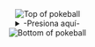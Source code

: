 <div align="center">

<!-- Pokeball superior -->
<img src="https://user-images.githubusercontent.com/44261381/209363264-ac854d3c-2cc2-44c4-928e-8a08d1013f46.png" alt="Top of pokeball" />

<details>
<summary>-Presiona aquí-</summary>
<div style="margin-top: -10px; text-align: center;">

  <details>
  <summary>-Acerca de mí-</summary>
  <div>
    <p align="center">

    Mi nombre es **Gian Saavedra**  
    ✨ Aquí puedes agregar más información sobre ti, por ejemplo tus intereses, qué tecnologías disfrutas usar o en qué proyectos trabajas.

    </p>
  </div>
  </details>

</div>
</details>

<!-- Pokeball inferior -->
<img src="https://user-images.githubusercontent.com/44261381/209363271-905d2a5e-8a18-44c0-a450-45dddd4d5036.png" alt="Bottom of pokeball" />

</div>
